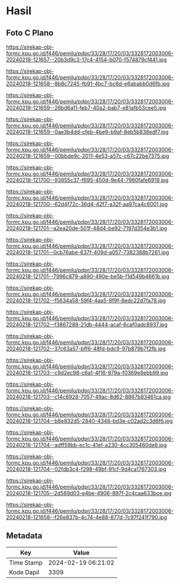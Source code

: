 # Hasil

## Foto C Plano

https://sirekap-obj-formc.kpu.go.id/f446/pemilu/pdpr/33/28/17/20/03/3328172003006-20240218-121657--20b3d9c3-17c4-4154-b070-f574879cf441.jpg

https://sirekap-obj-formc.kpu.go.id/f446/pemilu/pdpr/33/28/17/20/03/3328172003006-20240218-121658--8b8c7245-fb91-4bc7-bc6d-e6ababb0d6fb.jpg

https://sirekap-obj-formc.kpu.go.id/f446/pemilu/pdpr/33/28/17/20/03/3328172003006-20240218-121659--26bd6a11-feb7-40a2-bab7-e81afb53cee5.jpg

https://sirekap-obj-formc.kpu.go.id/f446/pemilu/pdpr/33/28/17/20/03/3328172003006-20240218-121659--0ae3b4dd-cfeb-4be9-b9af-8eb5b838edf7.jpg

https://sirekap-obj-formc.kpu.go.id/f446/pemilu/pdpr/33/28/17/20/03/3328172003006-20240218-121659--00bbde9c-2011-4e53-a57c-c67c22be7375.jpg

https://sirekap-obj-formc.kpu.go.id/f446/pemilu/pdpr/33/28/17/20/03/3328172003006-20240218-121700--93855c37-f695-450d-9e44-7960fafe6919.jpg

https://sirekap-obj-formc.kpu.go.id/f446/pemilu/pdpr/33/28/17/20/03/3328172003006-20240218-121700--62d4f72c-36d4-42f7-a32f-aa97ca4c6001.jpg

https://sirekap-obj-formc.kpu.go.id/f446/pemilu/pdpr/33/28/17/20/03/3328172003006-20240218-121701--a2ea20de-501f-48d4-be92-7197d354e3b1.jpg

https://sirekap-obj-formc.kpu.go.id/f446/pemilu/pdpr/33/28/17/20/03/3328172003006-20240218-121701--0cb76abe-637f-409d-a057-7382388b7261.jpg

https://sirekap-obj-formc.kpu.go.id/f446/pemilu/pdpr/33/28/17/20/03/3328172003006-20240218-121701--7996c879-a890-490e-be5b-f1d549b4661b.jpg

https://sirekap-obj-formc.kpu.go.id/f446/pemilu/pdpr/33/28/17/20/03/3328172003006-20240218-121702--f5634a58-59f4-4aa5-8f9f-8edc22d7fa78.jpg

https://sirekap-obj-formc.kpu.go.id/f446/pemilu/pdpr/33/28/17/20/03/3328172003006-20240218-121702--f3867288-21db-4444-acaf-6caf0adc8937.jpg

https://sirekap-obj-formc.kpu.go.id/f446/pemilu/pdpr/33/28/17/20/03/3328172003006-20240218-121702--37c63a57-bff6-48fd-bdc9-97b879b7f2fb.jpg

https://sirekap-obj-formc.kpu.go.id/f446/pemilu/pdpr/33/28/17/20/03/3328172003006-20240218-121703--c9d2ec98-c6a1-4f16-979a-f0369e8ebb99.jpg

https://sirekap-obj-formc.kpu.go.id/f446/pemilu/pdpr/33/28/17/20/03/3328172003006-20240218-121703--c14c6928-7057-49ac-8d62-8867b83461ca.jpg

https://sirekap-obj-formc.kpu.go.id/f446/pemilu/pdpr/33/28/17/20/03/3328172003006-20240218-121704--b8e832d5-2840-4348-bd3e-c02ad2c3d6f6.jpg

https://sirekap-obj-formc.kpu.go.id/f446/pemilu/pdpr/33/28/17/20/03/3328172003006-20240218-121704--adff59bb-ec1c-41ef-a230-4cc305460de6.jpg

https://sirekap-obj-formc.kpu.go.id/f446/pemilu/pdpr/33/28/17/20/03/3328172003006-20240218-121704--02fdb3c4-f298-49bf-91cf-9d4ca1767303.jpg

https://sirekap-obj-formc.kpu.go.id/f446/pemilu/pdpr/33/28/17/20/03/3328172003006-20240218-121705--2d569d03-e4be-4906-897f-2c4caa633bce.jpg

https://sirekap-obj-formc.kpu.go.id/f446/pemilu/pdpr/33/28/17/20/03/3328172003006-20240218-121658--f26e837b-4c74-4e88-877d-7c97f241f790.jpg


## Metadata

| Key        | Value               |
| ---------- | ------------------- |
| Time Stamp | 2024-02-19 06:21:02 |
| Kode Dapil | 3309                |



